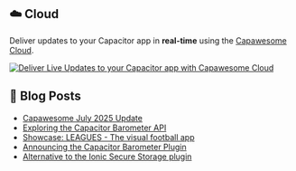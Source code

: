 <!--
# Capawesome

**Here are some ideas to get you started:**

🙋‍♀️ A short introduction - what is your organization all about?
🌈 Contribution guidelines - how can the community get involved?
👩‍💻 Useful resources - where can the community find your docs? Is there anything else the community should know?
🍿 Fun facts - what does your team eat for breakfast?
🧙 Remember, you can do mighty things with the power of [Markdown](https://docs.github.com/github/writing-on-github/getting-started-with-writing-and-formatting-on-github/basic-writing-and-formatting-syntax)
-->

## ☁️ Cloud

Deliver updates to your Capacitor app in **real-time** using the [Capawesome Cloud](https://cloud.capawesome.io/).

<div class="capawesome-z29o10a">
  <a href="https://cloud.capawesome.io/" target="_blank">
    <img alt="Deliver Live Updates to your Capacitor app with Capawesome Cloud" src="https://cloud.capawesome.io/assets/banners/cloud-deploy-real-time-app-updates.png?t=1" />
  </a>
</div>

## 📕  Blog Posts

<!-- BLOG-POST-LIST:START -->
- [Capawesome July 2025 Update](https://capawesome.io/blog/2025-july-update/)
- [Exploring the Capacitor Barometer API](https://capawesome.io/blog/exploring-the-capacitor-barometer-api/)
- [Showcase: LEAGUES - The visual football app](https://capawesome.io/blog/showcase-leagues/)
- [Announcing the Capacitor Barometer Plugin](https://capawesome.io/blog/announcing-the-capacitor-barometer-plugin/)
- [Alternative to the Ionic Secure Storage plugin](https://capawesome.io/blog/alternative-to-ionic-secure-storage-plugin/)
<!-- BLOG-POST-LIST:END -->
